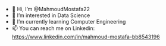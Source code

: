 - 👋 Hi, I’m @MahmoudMostafa22
- 👀 I’m interested in Data Science
- 🌱 I’m currently learning Computer Engineering
- 📫 You can reach me on Linkedin: https://www.linkedin.com/in/mahmoud-mostafa-bb8543196

<!---
MahmoudMostafa22/MahmoudMostafa22 is a ✨ special ✨ repository because its `README.md` (this file) appears on your GitHub profile.
You can click the Preview link to take a look at your changes.
--->

